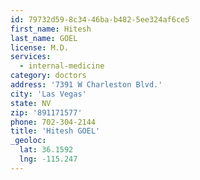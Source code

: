 ```yaml
---
id: 79732d59-8c34-46ba-b482-5ee324af6ce5
first_name: Hitesh
last_name: GOEL
license: M.D.
services:
  - internal-medicine
category: doctors
address: '7391 W Charleston Blvd.'
city: 'Las Vegas'
state: NV
zip: '891171577'
phone: 702-304-2144
title: 'Hitesh GOEL'
_geoloc:
  lat: 36.1592
  lng: -115.247
---
```

